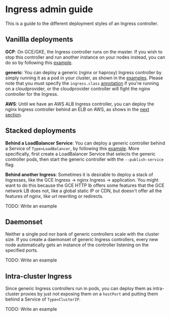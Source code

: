 # Ingress admin guide

This is a guide to the different deployment styles of an Ingress controller.

## Vanillla deployments

__GCP__: On GCE/GKE, the Ingress controller runs on the
master. If you wish to stop this controller and run another instance on your
nodes instead, you can do so by following this [example](/examples/deployment/gce).

__generic__: You can deploy a generic (nginx or haproxy) Ingress controller by simply
running it as a pod in your cluster, as shown in the [examples](/examples/deployment).
Please note that you must specify the `ingress.class`
[annotation](/examples/PREREQUISITES.md#ingress-class) if you're running on a
cloudprovider, or the cloudprovider controller will fight the nginx controller
for the Ingress.

__AWS__: Until we have an AWS ALB Ingress controller, you can deploy the nginx
Ingress controller behind an ELB on AWS, as shows in the [next section](#stacked-deployments).

## Stacked deployments

__Behind a LoadBalancer Service__: You can deploy a generic controller behind a
Service of `Type=LoadBalancer`, by following this [example](/examples/static-ip/nginx#acquiring-an-ip).
More specifically, first create a LoadBalancer Service that selects the generic
controller pods, then start the generic controller with the `--publish-service`
flag.


__Behind another Ingress__: Sometimes it is desirable to deploy a stack of
Ingresses, like the GCE Ingress -> nginx Ingress -> application. You might
want to do this because the GCE HTTP lb offers some features that the GCE
network LB does not, like a global static IP or CDN, but doesn't offer all the
features of nginx, like url rewriting or redirects.

TODO: Write an example

## Daemonset

Neither a single pod nor bank of generic controllers scale with the cluster size.
If you create a daemonset of generic Ingress controllers, every new node
automatically gets an instance of the controller listening on the specified
ports.

TODO: Write an example

## Intra-cluster Ingress

Since generic Ingress controllers run in pods, you can deploy them as intra-cluster
proxies by just not exposing them on a `hostPort` and putting them behind a
Service of `Type=ClusterIP`.

TODO: Write an example


